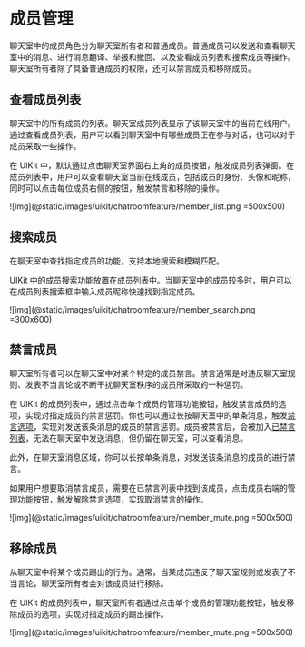 # 成员管理

<Toc />

聊天室中的成员角色分为聊天室所有者和普通成员。普通成员可以发送和查看聊天室中的消息、进行消息翻译、举报和撤回、以及查看成员列表和搜索成员等操作。聊天室所有者除了具备普通成员的权限，还可以禁言成员和移除成员。

## 查看成员列表

聊天室中的所有成员的列表。聊天室成员列表显示了该聊天室中的当前在线用户。通过查看成员列表，用户可以看到聊天室中有哪些成员正在参与对话，也可以对于成员采取一些操作。

在 UIKit 中，默认通过点击聊天室界面右上角的成员按钮，触发成员列表弹窗。在成员列表中，用户可以查看聊天室当前在线成员，包括成员的身份、头像和昵称，同时可以点击每位成员右侧的按钮，触发禁言和移除的操作。

![img](@static/images/uikit/chatroomfeature/member_list.png =500x500)

## 搜索成员

在聊天室中查找指定成员的功能，支持本地搜索和模糊匹配。

UIKit 中的成员搜索功能放置在[成员列表](#查看成员列表)中。当聊天室中的成员较多时，用户可以在成员列表搜索框中输入成员昵称快速找到指定成员。

![img](@static/images/uikit/chatroomfeature/member_search.png =300x600)

## 禁言成员

聊天室所有者可以在聊天室中对某个特定的成员禁言。禁言通常是对违反聊天室规则、发表不当言论或不断干扰聊天室秩序的成员所采取的一种惩罚。

在 UIKit 的成员列表中，通过点击单个成员的管理功能按钮，触发禁言成员的选项，实现对指定成员的禁言惩罚。你也可以通过长按聊天室中的单条消息，触发[禁言选项](roomfeature_message#禁言)，实现对发送该条消息的成员的禁言惩罚。成员被禁言后，会被加入[已禁言列表](roomfeature_common#已禁言列表)，无法在聊天室中发送消息，但仍留在聊天室，可以查看消息。

此外，在聊天室消息区域，你可以长按单条消息，对发送该条消息的成员的进行禁言。

如果用户想要取消禁言成员，需要在已禁言列表中找到该成员，点击成员右端的管理功能按钮，触发解除禁言选项，实现取消禁言的操作。

![img](@static/images/uikit/chatroomfeature/member_mute.png =500x500)

## 移除成员

从聊天室中将某个成员踢出的行为。通常，当某成员违反了聊天室规则或发表了不当言论，聊天室所有者会对该成员进行移除。

在 UIKit 的成员列表中，聊天室所有者通过点击单个成员的管理功能按钮，触发移除成员的选项，实现对指定成员的踢出操作。

![img](@static/images/uikit/chatroomfeature/member_mute.png =500x500)